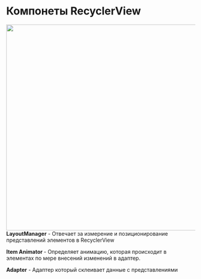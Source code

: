 <h1>Компонеты RecyclerView</h1>

<p><img alt="" height="548" name="Снимок экрана 2022-03-23 в 10.45.22.png" src="https://ucarecdn.com/d4f12076-c91a-4dd6-8385-53f2f9e54398/" width="1022"><strong>LayoutManager</strong> - Отвечает за измерение и позиционирование представлений элементов в RecyclerView</p>

<p><strong>Item Animator </strong>- Определяет анимацию, которая происходит в элементах по мере внесений изменений в адаптер.</p>

<p><strong>Adapter</strong> - Адаптер который склеивает данные с представлениями</p>